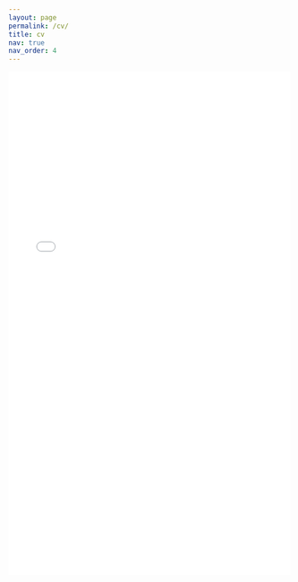 ```yaml
---
layout: page
permalink: /cv/
title: cv
nav: true
nav_order: 4
---
```


<iframe src="/assets/pdf/dominikstraub-cv.pdf" width="100%" height="900" frameborder="no" border="0" marginwidth="0" marginheight="0"></iframe>
